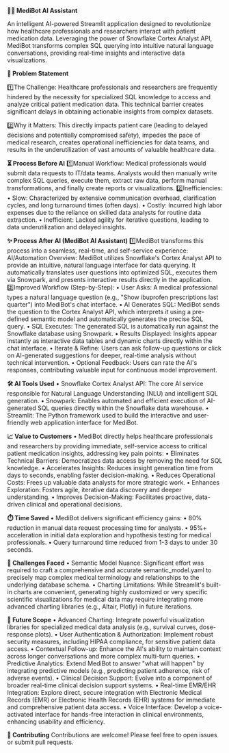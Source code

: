 **💊🤖 MediBot AI Assistant**

An intelligent AI-powered Streamlit application designed to revolutionize how healthcare professionals and researchers interact with patient medication data. Leveraging the power of Snowflake Cortex Analyst API, MediBot transforms complex SQL querying into intuitive natural language conversations, providing real-time insights and interactive data visualizations.

**🎯 Problem Statement**

1️⃣The Challenge: Healthcare professionals and researchers are frequently hindered by the necessity for specialized SQL knowledge to access and analyze critical patient medication data. This technical barrier creates significant delays in obtaining actionable insights from complex datasets.

2️⃣Why it Matters: This directly impacts patient care (leading to delayed decisions and potentially compromised safety), impedes the pace of medical research, creates operational inefficiencies for data teams, and results in the underutilization of vast amounts of valuable healthcare data.

**⏳ Process Before AI**
1️⃣Manual Workflow: Medical professionals would submit data requests to IT/data teams. Analysts would then manually write complex SQL queries, execute them, extract raw data, perform manual transformations, and finally create reports or visualizations.
2️⃣Inefficiencies:
• Slow: Characterized by extensive communication overhead, clarification cycles, and long turnaround times (often days).
• Costly: Incurred high labor expenses due to the reliance on skilled data analysts for routine data extraction.
• Inefficient: Lacked agility for iterative questions, leading to data underutilization and delayed insights.

**✨ Process After AI (MediBot AI Assistant)**
1️⃣MediBot transforms this process into a seamless, real-time, and self-service experience:
AI/Automation Overview: MediBot utilizes Snowflake's Cortex Analyst API to provide an intuitive, natural language interface for data querying. It automatically translates user questions into optimized SQL, executes them via Snowpark, and presents interactive results directly in the application.
2️⃣Improved Workflow (Step-by-Step):
• User Asks: A medical professional types a natural language question (e.g., "Show ibuprofen prescriptions last quarter") into MediBot's chat interface.
• AI Generates SQL: MediBot sends the question to the Cortex Analyst API, which interprets it using a pre-defined semantic model and automatically generates the precise SQL query.
• SQL Executes: The generated SQL is automatically run against the Snowflake database using Snowpark.
• Results Displayed: Insights appear instantly as interactive data tables and dynamic charts directly within the chat interface.
• Iterate & Refine: Users can ask follow-up questions or click on AI-generated suggestions for deeper, real-time analysis without technical intervention.
• Optional Feedback: Users can rate the AI's responses, contributing valuable input for continuous model improvement.

**🛠️ AI Tools Used**
• Snowflake Cortex Analyst API: The core AI service responsible for Natural Language Understanding (NLU) and intelligent SQL generation.
• Snowpark: Enables automated and efficient execution of AI-generated SQL queries directly within the Snowflake data warehouse.
• Streamlit: The Python framework used to build the interactive and user-friendly web application interface for MediBot.

**📈 Value to Customers**
• MediBot directly helps healthcare professionals and researchers by providing immediate, self-service access to critical patient medication insights, addressing key pain points:
• Eliminates Technical Barriers: Democratizes data access by removing the need for SQL knowledge.
• Accelerates Insights: Reduces insight generation time from days to seconds, enabling faster decision-making.
• Reduces Operational Costs: Frees up valuable data analysts for more strategic work.
• Enhances Exploration: Fosters agile, iterative data discovery and deeper understanding.
• Improves Decision-Making: Facilitates proactive, data-driven clinical and operational decisions.

**⏱️ Time Saved**
• MediBot delivers significant efficiency gains:
• 80% reduction in manual data request processing time for analysts.
• 95%+ acceleration in initial data exploration and hypothesis testing for medical professionals.
• Query turnaround time reduced from 1-3 days to under 30 seconds.

**🚧 Challenges Faced**
• Semantic Model Nuance: Significant effort was required to craft a comprehensive and accurate semantic_model.yaml to precisely map complex medical terminology and relationships to the underlying database schema.
• Charting Limitations: While Streamlit's built-in charts are convenient, generating highly customized or very specific scientific visualizations for medical data may require integrating more advanced charting libraries (e.g., Altair, Plotly) in future iterations.

**🚀 Future Scope**
• Advanced Charting: Integrate powerful visualization libraries for specialized medical data analysis (e.g., survival curves, dose-response plots).
• User Authentication & Authorization: Implement robust security measures, including HIPAA compliance, for sensitive patient data access.
• Contextual Follow-up: Enhance the AI's ability to maintain context across longer conversations and more complex multi-turn queries.
• Predictive Analytics: Extend MediBot to answer "what will happen" by integrating predictive models (e.g., predicting patient adherence, risk of adverse events).
• Clinical Decision Support: Evolve into a component of broader real-time clinical decision support systems.
• Real-time EMR/EHR Integration: Explore direct, secure integration with Electronic Medical Records (EMR) or Electronic Health Records (EHR) systems for immediate and comprehensive patient data access.
• Voice Interface: Develop a voice-activated interface for hands-free interaction in clinical environments, enhancing usability and efficiency.

**🤝 Contributing**
Contributions are welcome! Please feel free to open issues or submit pull requests.
